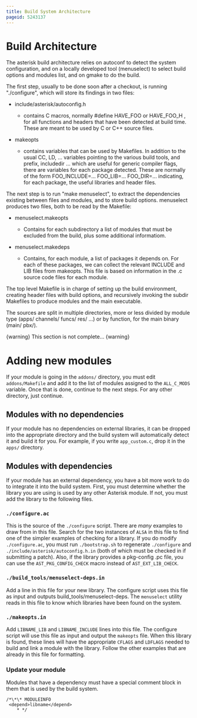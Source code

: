 ```yaml
---
title: Build System Architecture
pageid: 5243137
---
```


# Build Architecture

The asterisk build architecture relies on autoconf to detect the system configuration, and on a locally developed tool (menuselect) to select build options and modules list, and on gmake to do the build.

The first step, usually to be done soon after a checkout, is running "./configure", which will store its findings in two files:

* include/asterisk/autoconfig.h
    * contains C macros, normally #define HAVE_FOO or HAVE_FOO_H , for all functions and headers that have been detected at build time. These are meant to be used by C or C++ source files.

* makeopts
    * contains variables that can be used by Makefiles. In addition to the usual CC, LD, ... variables pointing to the various build tools, and prefix, includedir ... which are useful for generic compiler flags, there are variables for each package detected. These are normally of the form FOO_INCLUDE=... FOO_LIB=... FOO_DIR=... indicating, for each package, the useful libraries and header files.

The next step is to run "make menuselect", to extract the dependencies existing between files and modules, and to store build options.
menuselect produces two files, both to be read by the Makefile:

* menuselect.makeopts
    * Contains for each subdirectory a list of modules that must be excluded from the build, plus some additional informatiom.

* menuselect.makedeps
    * Contains, for each module, a list of packages it depends on. For each of these packages, we can collect the relevant INCLUDE and LIB files from makeopts. This file is based on information in the .c source code files for each module.

The top level Makefile is in charge of setting up the build environment, creating header files with build options, and recursively invoking the
subdir Makefiles to produce modules and the main executable.

The sources are split in multiple directories, more or less divided by module type (apps/ channels/ funcs/ res/ ...) or by function, for the main binary (main/ pbx/).

{warning}
This section is not complete...
{warning}

# Adding new modules

If your module is going in the `addons/` directory, you must edit `addons/Makefile` and add it to the list of modules assigned to the `ALL_C_MODS` variable. Once that is done, continue to the next steps. For any other directory, just continue.

## Modules with no dependencies

If your module has no dependencies on external libraries, it can be dropped into the appropriate directory and the build system will automatically detect it and build it for you. For example, if you write `app_custom.c`, drop it in the `apps/` directory.

## Modules with dependencies

If your module has an external dependency, you have a bit more work to do to integrate it into the build system. First, you must determine whether the library you are using is used by any other Asterisk module. If not, you must add the library to the following files.

### `./configure.ac`

This is the source of the `./configure` script. There are _many_ examples to draw from in this file. Search for the two instances of `ALSA` in this file to find one of the simpler examples of checking for a library. If you do modify `./configure.ac`, you must run `./bootstrap.sh` to regenerate `./configure` and `./include/asterisk/autoconfig.h.in` (both of which must be checked in if submitting a patch). Also, if the library provides a pkg-config .pc file, you can use the `AST_PKG_CONFIG_CHECK` macro instead of `AST_EXT_LIB_CHECK`.

### `./build_tools/menuselect-deps.in`

Add a line in this file for your new library. The configure script uses this file as input and outputs build_tools/menuselect-deps. The `menuselect` utility reads in this file to know which libraries have been found on the system.

### `./makeopts.in`

Add `LIBNAME_LIB` and `LIBNAME_INCLUDE` lines into this file. The configure script will use this file as input and output the `makeopts` file. When this library is found, these lines will have the appropriate `CFLAGS` and `LDFLAGS` needed to build and link a module with the library. Follow the other examples that are already in this file for formatting.

### Update your module

Modules that have a dependency must have a special comment block in them that is used by the build system.

```
/*\*\* MODULEINFO
 <depend>libname</depend>
    * */

```
